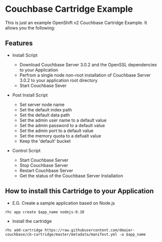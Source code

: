 # Couchbase Cartridge Example

This is just an example OpenShift v2 Couchbase Cartridge Example. It allows you the following:

## Features

* Install Script
  * Download Couchbase Server 3.0.2 and the OpenSSL dependencies to your Application
  * Perfrom a single node non-root installation of Couchbase Server 3.0.2 to your application root directory
  * Start Couchbase Sever

* Post Install Script
  * Set server node name
  * Set the default index path
  * Set the default data path
  * Set the admin user name to a default value
  * Set the admin password to a default value
  * Set the admin port to a default value
  * Set the memory quota to a defualt value
  * Keep the 'default' bucket

* Control Script
  * Start Couchbase Server
  * Stop Couchbase Server
  * Restart Couchbase Server
  * Get the status of the Couchbase Server Installation

## How to install this Cartridge to your Application

* E.G. Create a sample application based on Node.js
```
rhc app create $app_name nodejs-0.10
```

* Install the cartridge
```
rhc add-cartridge https://raw.githubusercontent.com/dmaier-couchbase/cb-cartridge/master/metadata/manifest.yml -a $app_name
```
